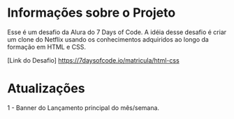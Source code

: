 # Informações sobre o Projeto

Esse é um desafio da Alura do 7 Days of Code.
A idéia desse desafio é criar um clone do Netflix usando
os conhecimentos adquiridos ao longo da formação em HTML e CSS.

[Link do Desafio] https://7daysofcode.io/matricula/html-css

# Atualizações

1 - Banner do Lançamento principal do mês/semana.